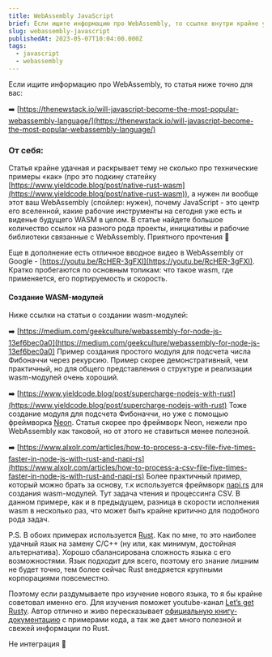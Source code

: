 ```yaml
---
title: WebAssembly JavaScript
brief: Если ищите информацию про WebAssembly, то ссылке внутри крайне удачная статья которая раскрывает тему не сколько про технические примеры «как», а нужен ли вообще этот ваш WebAssembly (спойлер: нужен), почему JavaScript - это центр его вселенной, какие рабочие инструменты на сегодня уже есть и виденье будущего WASM в целом. В статье найдете большое количество ссылок на разного рода проекты, инициативы и рабочие библиотеки связанные с WebAssembly. Приятного прочтения 📖
slug: webassembly-javascript
publishedAt: 2023-05-07T10:04:00.000Z
tags:
  - javascript
  - webassembly
---
```


Если ищите информацию про WebAssembly, то статья ниже точно для вас:

➡️
[https://thenewstack.io/will-javascript-become-the-most-popular-webassembly-language/](https://thenewstack.io/will-javascript-become-the-most-popular-webassembly-language/)

### От себя:

Статья крайне удачная и раскрывает тему не сколько про технические примеры «как»
(про это подкину статейку
[https://www.yieldcode.blog/post/native-rust-wasm](https://www.yieldcode.blog/post/native-rust-wasm)),
а нужен ли вообще этот ваш WebAssembly (спойлер: нужен), почему JavaScript - это
центр его вселенной, какие рабочие инструменты на сегодня уже есть и виденье
будущего WASM в целом. В статье найдете большое количество ссылок на разного
рода проекты, инициативы и рабочие библиотеки связанные с WebAssembly. Приятного
прочтения 📖

Еще в дополнение есть отличное вводное видео в WebAssembly от Google -
[https://youtu.be/RcHER-3gFXI](https://youtu.be/RcHER-3gFXI). Кратко пробегаются
по основным топикам: что такое wasm, где применяется, его портируемость и
скорость.

#### Создание WASM-модулей

Ниже ссылки на статьи о создании wasm-модулей:

➡️
[https://medium.com/geekculture/webassembly-for-node-js-13ef6bec0a0](https://medium.com/geekculture/webassembly-for-node-js-13ef6bec0a0)
Пример создания простого модуля для подсчета числа Фибоначчи через рекурсию.
Пример скорее демонстративный, чем практичный, но для общего представления о
структуре и реализации wasm-модулей очень хороший.

➡️
[https://www.yieldcode.blog/post/supercharge-nodejs-with-rust](https://www.yieldcode.blog/post/supercharge-nodejs-with-rust)
Тоже создание модуля для подсчета Фибоначчи, но уже с помощью фреймворка
[Neon](https://neon-bindings.com/). Статья скорее про фреймворк Neon, нежели про
WebAssembly как таковой, но от этого не ставиться менее полезной.

➡️
[https://www.alxolr.com/articles/how-to-process-a-csv-file-five-times-faster-in-node-js-with-rust-and-napi-rs](https://www.alxolr.com/articles/how-to-process-a-csv-file-five-times-faster-in-node-js-with-rust-and-napi-rs)
Более практичный пример, который можно брать за основу, т.к используется
фреймворк [napi.rs](https://napi.rs/) для создания wasm-модулей. Тут задача
чтения и процессинга CSV. В данном примере, как и в предыдущем, разница в
скорости исполнения wasm в несколько раз, что может быть крайне критично для
подобного рода задач.

P.S. В обоих примерах используется [Rust](https://www.rust-lang.org/). Как по
мне, то это наиболее удачный язык на замену C/C++ (ну или, как минимум,
достойная альтернатива). Хорошо сбалансирована сложность языка с его
возможностями. Язык подходит для всего, поэтому его знание лишним не будет
точно, тем более сейчас Rust внедряется крупными корпорациями повсеместно.

Поэтому если раздумываете про изучение нового языка, то я бы крайне советовал
именно его. Для изучения поможет youtube-канал
[Let’s get Rusty](https://youtube.com/@letsgetrusty). Автор отлично и живо
пересказывает
[официальную книгу-документацию](https://doc.rust-lang.org/book/#the-rust-programming-language)
с примерами кода, а так же дает много полезной и свежей информации по Rust.

Не интеграция 🙂
